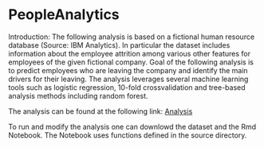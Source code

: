 # PeopleAnalytics

Introduction:
The following analysis is based on a fictional human resource database (Source: IBM Analytics). In particular the dataset includes information about the employee attrition among various other features for employees of the given fictional company. Goal of the following analysis is to predict employees who are leaving the company and identify the main drivers for their leaving. The analysis leverages several machine learning tools such as logistic regression, 10-fold crossvalidation and tree-based analysis methods including random forest.

The analysis can be found at the following link:
[Analysis](PredictingAttrition.md)

To run and modify the analysis one can downlowd the dataset and the Rmd Notebook. The Notebook uses functions defined in the source directory.
